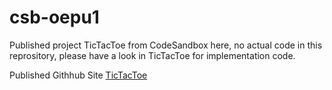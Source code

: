 # csb-oepu1

Published project TicTacToe from CodeSandbox here, no actual code in this reprository, please have a look in TicTacToe for implementation code.

Published Githhub Site [TicTacToe](https://natarajchakraborty.github.io/csb-oepu1/)
